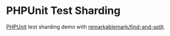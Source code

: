 # PHPUnit Test Sharding

[PHPUnit](https://phpunit.de/index.html) test sharding demo with [remarkablemark/find-and-split](https://github.com/remarkablemark/find-and-split).

